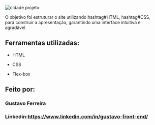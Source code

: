 ![cidade projeto](https://github.com/user-attachments/assets/41749d65-6451-48f7-ae1c-26390c0906a9)

O objetivo foi estruturar o site utilizando hashtag#HTML, hashtag#CSS, para construir a apresentação, garantindo uma interface intuitiva e agradável.
## Ferramentas utilizadas:


* HTML

* CSS

* Flex-box

## Feito por:

### Gustavo Ferreira

### Linkedin:https://www.linkedin.com/in/gustavo-front-end/
